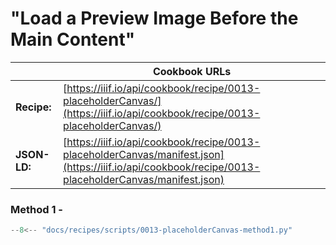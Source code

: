 # "Load a Preview Image Before the Main Content"
|              | **Cookbook URLs** |
|--------------|-------------------|
| **Recipe:**  | [https://iiif.io/api/cookbook/recipe/0013-placeholderCanvas/](https://iiif.io/api/cookbook/recipe/0013-placeholderCanvas/) |
| **JSON-LD:** | [https://iiif.io/api/cookbook/recipe/0013-placeholderCanvas/manifest.json](https://iiif.io/api/cookbook/recipe/0013-placeholderCanvas/manifest.json) |

### Method 1 - 
```python
--8<-- "docs/recipes/scripts/0013-placeholderCanvas-method1.py"
```
